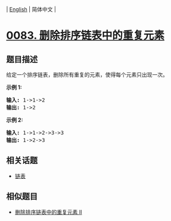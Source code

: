 
| [English](README_EN.md) | 简体中文 |

# [0083. 删除排序链表中的重复元素](https://leetcode-cn.com/problems/remove-duplicates-from-sorted-list/)

## 题目描述

<p>给定一个排序链表，删除所有重复的元素，使得每个元素只出现一次。</p>

<p><strong>示例&nbsp;1:</strong></p>

<pre><strong>输入:</strong> 1-&gt;1-&gt;2
<strong>输出:</strong> 1-&gt;2
</pre>

<p><strong>示例&nbsp;2:</strong></p>

<pre><strong>输入:</strong> 1-&gt;1-&gt;2-&gt;3-&gt;3
<strong>输出:</strong> 1-&gt;2-&gt;3</pre>


## 相关话题

- [链表](https://leetcode-cn.com/tag/linked-list)

## 相似题目

- [删除排序链表中的重复元素 II](../remove-duplicates-from-sorted-list-ii/README.md)
